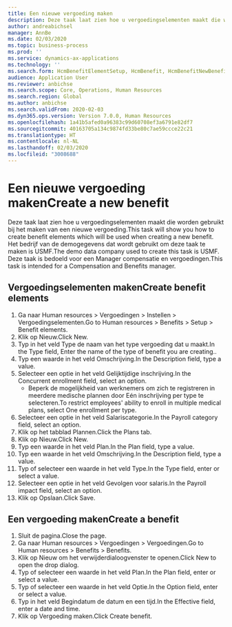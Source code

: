 ```yaml
---
title: Een nieuwe vergoeding maken
description: Deze taak laat zien hoe u vergoedingselementen maakt die worden gebruikt bij het maken van een nieuwe vergoeding.
author: andreabichsel
manager: AnnBe
ms.date: 02/03/2020
ms.topic: business-process
ms.prod: ''
ms.service: dynamics-ax-applications
ms.technology: ''
ms.search.form: HcmBenefitElementSetup, HcmBenefit, HcmBenefitNewBenefit, HcmBenefitPlanLookup
audience: Application User
ms.reviewer: anbichse
ms.search.scope: Core, Operations, Human Resources
ms.search.region: Global
ms.author: anbichse
ms.search.validFrom: 2020-02-03
ms.dyn365.ops.version: Version 7.0.0, Human Resources
ms.openlocfilehash: 1a41b5afed0a96383c99d60708ef3a6791e82df7
ms.sourcegitcommit: 40163705a134c9874fd33be80c7ae59ccce22c21
ms.translationtype: HT
ms.contentlocale: nl-NL
ms.lasthandoff: 02/03/2020
ms.locfileid: "3008688"
---
```

# <a name="create-a-new-benefit"></a><span data-ttu-id="1217a-103">Een nieuwe vergoeding maken</span><span class="sxs-lookup"><span data-stu-id="1217a-103">Create a new benefit</span></span>

<span data-ttu-id="1217a-104">Deze taak laat zien hoe u vergoedingselementen maakt die worden gebruikt bij het maken van een nieuwe vergoeding.</span><span class="sxs-lookup"><span data-stu-id="1217a-104">This task will show you how to create benefit elements which will be used when creating a new benefit.</span></span> <span data-ttu-id="1217a-105">Het bedrijf van de demogegevens dat wordt gebruikt om deze taak te maken is USMF.</span><span class="sxs-lookup"><span data-stu-id="1217a-105">The demo data company used to create this task is USMF.</span></span> <span data-ttu-id="1217a-106">Deze taak is bedoeld voor een Manager compensatie en vergoedingen.</span><span class="sxs-lookup"><span data-stu-id="1217a-106">This task is intended for a Compensation and Benefits manager.</span></span>


## <a name="create-benefit-elements"></a><span data-ttu-id="1217a-107">Vergoedingselementen maken</span><span class="sxs-lookup"><span data-stu-id="1217a-107">Create benefit elements</span></span>
1. <span data-ttu-id="1217a-108">Ga naar Human resources > Vergoedingen > Instellen > Vergoedingselementen.</span><span class="sxs-lookup"><span data-stu-id="1217a-108">Go to Human resources > Benefits > Setup > Benefit elements.</span></span>
2. <span data-ttu-id="1217a-109">Klik op Nieuw.</span><span class="sxs-lookup"><span data-stu-id="1217a-109">Click New.</span></span>
3. <span data-ttu-id="1217a-110">Typ in het veld Type de naam van het type vergoeding dat u maakt.</span><span class="sxs-lookup"><span data-stu-id="1217a-110">In the Type field, Enter the name of the type of benefit you are creating..</span></span>
4. <span data-ttu-id="1217a-111">Typ een waarde in het veld Omschrijving.</span><span class="sxs-lookup"><span data-stu-id="1217a-111">In the Description field, type a value.</span></span>
5. <span data-ttu-id="1217a-112">Selecteer een optie in het veld Gelijktijdige inschrijving.</span><span class="sxs-lookup"><span data-stu-id="1217a-112">In the Concurrent enrollment field, select an option.</span></span>
    * <span data-ttu-id="1217a-113">Beperk de mogelijkheid van werknemers om zich te registreren in meerdere medische plannen door Eén inschrijving per type te selecteren.</span><span class="sxs-lookup"><span data-stu-id="1217a-113">To restrict employees' ability to enroll in multiple medical plans, select One enrollment per type.</span></span>  
6. <span data-ttu-id="1217a-114">Selecteer een optie in het veld Salariscategorie.</span><span class="sxs-lookup"><span data-stu-id="1217a-114">In the Payroll category field, select an option.</span></span>
7. <span data-ttu-id="1217a-115">Klik op het tabblad Plannen.</span><span class="sxs-lookup"><span data-stu-id="1217a-115">Click the Plans tab.</span></span>
8. <span data-ttu-id="1217a-116">Klik op Nieuw.</span><span class="sxs-lookup"><span data-stu-id="1217a-116">Click New.</span></span>
9. <span data-ttu-id="1217a-117">Typ een waarde in het veld Plan.</span><span class="sxs-lookup"><span data-stu-id="1217a-117">In the Plan field, type a value.</span></span>
10. <span data-ttu-id="1217a-118">Typ een waarde in het veld Omschrijving.</span><span class="sxs-lookup"><span data-stu-id="1217a-118">In the Description field, type a value.</span></span>
11. <span data-ttu-id="1217a-119">Typ of selecteer een waarde in het veld Type.</span><span class="sxs-lookup"><span data-stu-id="1217a-119">In the Type field, enter or select a value.</span></span>
12. <span data-ttu-id="1217a-120">Selecteer een optie in het veld Gevolgen voor salaris.</span><span class="sxs-lookup"><span data-stu-id="1217a-120">In the Payroll impact field, select an option.</span></span>
13. <span data-ttu-id="1217a-121">Klik op Opslaan.</span><span class="sxs-lookup"><span data-stu-id="1217a-121">Click Save.</span></span>

## <a name="create-a-benefit"></a><span data-ttu-id="1217a-122">Een vergoeding maken</span><span class="sxs-lookup"><span data-stu-id="1217a-122">Create a benefit</span></span>
1. <span data-ttu-id="1217a-123">Sluit de pagina.</span><span class="sxs-lookup"><span data-stu-id="1217a-123">Close the page.</span></span>
2. <span data-ttu-id="1217a-124">Ga naar Human resources > Vergoedingen > Vergoedingen.</span><span class="sxs-lookup"><span data-stu-id="1217a-124">Go to Human resources > Benefits > Benefits.</span></span>
3. <span data-ttu-id="1217a-125">Klik op Nieuw om het verwijderdialoogvenster te openen.</span><span class="sxs-lookup"><span data-stu-id="1217a-125">Click New to open the drop dialog.</span></span>
4. <span data-ttu-id="1217a-126">Typ of selecteer een waarde in het veld Plan.</span><span class="sxs-lookup"><span data-stu-id="1217a-126">In the Plan field, enter or select a value.</span></span>
5. <span data-ttu-id="1217a-127">Typ of selecteer een waarde in het veld Optie.</span><span class="sxs-lookup"><span data-stu-id="1217a-127">In the Option field, enter or select a value.</span></span>
6. <span data-ttu-id="1217a-128">Typ in het veld Begindatum de datum en een tijd.</span><span class="sxs-lookup"><span data-stu-id="1217a-128">In the Effective field, enter a date and time.</span></span>
7. <span data-ttu-id="1217a-129">Klik op Vergoeding maken.</span><span class="sxs-lookup"><span data-stu-id="1217a-129">Click Create benefit.</span></span>

